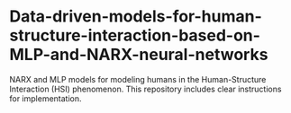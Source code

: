 # Data-driven-models-for-human-structure-interaction-based-on-MLP-and-NARX-neural-networks
NARX and MLP models for modeling humans in the Human-Structure Interaction (HSI) phenomenon. This repository includes clear instructions for implementation.
